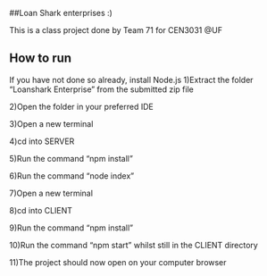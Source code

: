 ##Loan Shark enterprises :)

This is a class project done by Team 71 for CEN3031 @UF

## How to run
If you have not done so already, install Node.js
1)Extract the folder “Loanshark Enterprise” from the submitted zip file

2)Open the folder in your preferred IDE

3)Open a new terminal

4)cd into SERVER

5)Run the command “npm install”

6)Run the command “node index”

7)Open a new terminal

8)cd into CLIENT

9)Run the command “npm install”

10)Run the command “npm start” whilst still in the CLIENT directory

11)The project should now open on your computer browser

